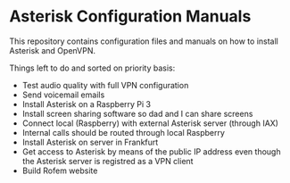 # Asterisk Configuration Manuals
This repository contains configuration files and manuals on how to install Asterisk and OpenVPN.

Things left to do and sorted on priority basis:
- Test audio quality with full VPN configuration
- Send voicemail emails
- Install Asterisk on a Raspberry Pi 3
- Install screen sharing software so dad and I can share screens
- Connect local (Raspberry) with external Asterisk server (through IAX)
- Internal calls should be routed through local Raspberry
- Install Asterisk on server in Frankfurt
- Get access to Asterisk by means of the public IP address even though the Asterisk server is registred as a VPN client
- Build Rofem website
